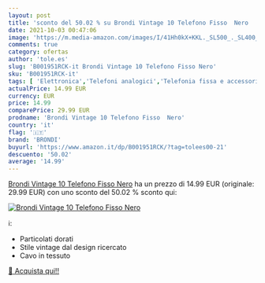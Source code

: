 ```yaml
---
layout: post
title: 'sconto del 50.02 % su Brondi Vintage 10 Telefono Fisso  Nero  '
date: 2021-10-03 00:47:06
image: 'https://m.media-amazon.com/images/I/41Hh0kX+KKL._SL500_._SL400_.jpg'
comments: true
category: ofertas
author: 'tole.es'
slug: 'B001951RCK-it Brondi Vintage 10 Telefono Fisso Nero'
sku: 'B001951RCK-it'
tags: [ 'Elettronica','Telefoni analogici','Telefonia fissa e accessori','brondi', ]
actualPrice: 14.99 EUR
currency: EUR
price: 14.99
comparePrice: 29.99 EUR
prodname: 'Brondi Vintage 10 Telefono Fisso  Nero'
country: 'it'
flag: '🇮🇹'
brand: 'BRONDI'
buyurl: 'https://www.amazon.it/dp/B001951RCK/?tag=tolees00-21'
descuento: '50.02'
average: '14.99'
---
```


[Brondi Vintage 10 Telefono Fisso  Nero](https://www.amazon.it/dp/B001951RCK/?tag=tolees00-21) ha un prezzo di 14.99 EUR (originale: 29.99 EUR) con uno sconto del 50.02 % sconto qui:

[![Brondi Vintage 10 Telefono Fisso  Nero](https://m.media-amazon.com/images/I/41Hh0kX+KKL._SL500_._SL400_.jpg)](https://www.amazon.it/dp/B001951RCK/?tag=tolees00-21)

ℹ️:

- Particolati dorati
- Stile vintage dal design ricercato
- Cavo in tessuto

[🛒 Acquista qui!!](https://www.amazon.it/dp/B001951RCK/?tag=tolees00-21)
